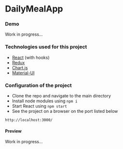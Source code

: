 # DailyMealApp

### Demo
Work in progress...

### Technologies used for this project

- [React](https://reactjs.org/) (with hooks)
- [Redux](https://redux.js.org/)
- [Chart.js](https://www.chartjs.org/)
- [Material-UI](https://material-ui.com/)

### Configuration of the project

- Clone the repo and navigate to the main directory
- Install node modules using ```npm i```
- Start React using ```npm start```
- See the project on a browser on the port listed below

```sh
http://localhost:3000/
```


#### Preview

Work in progress...
